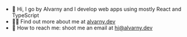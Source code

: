 - 👋 Hi, I go by Alvarny and I develop web apps using mostly React and TypeScript
- 👨‍💻 Find out more about me at [alvarny.dev](https://alvarny.dev)
- 💬 How to reach me: shoot me an email at [hi@alvarny.dev](mailto:hi@alvarny.dev)
